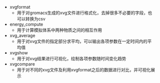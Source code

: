 - xvgformat 
	- 用于对gromacs生成的xvg文件进行格式化，去掉很多不必要的字段，也可以转换为csv
- energy_compute 
	- 用于计算模拟体系中两种物质之间的相互作用
- xvg_average
	- 用于对xvg文件的指定部分求平均，可以输出各项参数在一定时间内的平均值
- xvgshow
	- 用于对xvg结果进行可视化，绘制各项参数随时间变化趋势
- xvgcompare 
	- 用于对不同的xvg文件及利用xvgformat之后的数据进行对比，并可视化展示
